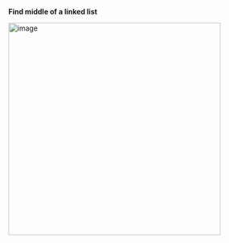 **Find middle of a linked list**

<img width="422" alt="image" src="https://user-images.githubusercontent.com/25766765/235274032-d02a7fd7-903c-499c-977b-559de5f929fd.png">
